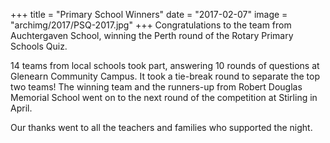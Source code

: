 +++
title = "Primary School Winners"
date = "2017-02-07"
image = "archimg/2017/PSQ-2017.jpg"
+++
Congratulations to the team from Auchtergaven School, winning the Perth round of the Rotary Primary Schools Quiz.

14 teams from local schools took part, answering 10 rounds of questions at Glenearn Community Campus. It took a tie-break round to separate the top two teams! The winning team and the runners-up from Robert Douglas Memorial School went on to the next round of the competition at Stirling in April.

Our thanks went to all the teachers and families who supported the night.